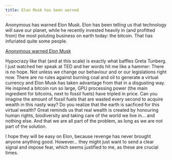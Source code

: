 ```yaml
---
title: Elon Musk has been warned
---
```


Anonymous has warned Elon Musk. Elon has been telling us that technology will save our planet, while he recently invested heavily in (and profitted from) the most poluting business on earth today: the bitcoin. That has infuriated quite some people.

[Anonymous warned Elon Musk](/uploads/anon.png)

Hypocrazy like that (and at this scale) is exactly what baffles Greta Tunberg. I just watched her speak at TED and her words hit me like a hammer: There is no hope. Not unless we change our behaviour and or our legislations right now. There are no rules against burning coal and oil to generate a virtual currency and Elon Musk has taken advantage from that in a disgusting way. He inspired a bitcoin run so large, GPU processing power (the main ingredient for bitcoins, next to fossil fuels) have tripled in price. Can you imagine the amount of fossil fuels that are wasted every second to acquire wealth in this nasty way? Do you realize that the earth is sacficed for this virtual wealth? Great reminds us that real wealth is created by honouring human rights, biodiversity and taking care of the world we live in... and nothing else. And that we are all part of the problem, as long as we are not part of the solution. 

I hope they will be easy on Elon, because revenge has never brought anyone anything good. However... they might just want to send a clear signal and impose fear, which seems justified to me, as these are crucial times.